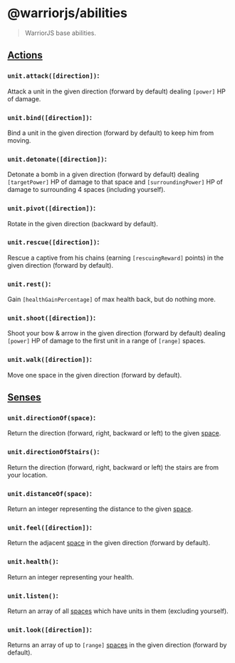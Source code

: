 # @warriorjs/abilities

> WarriorJS base abilities.

## [Actions][actions]

### `unit.attack([direction])`:

Attack a unit in the given direction (forward by default) dealing `[power]` HP
of damage.

### `unit.bind([direction])`:

Bind a unit in the given direction (forward by default) to keep him from moving.

### `unit.detonate([direction])`:

Detonate a bomb in a given direction (forward by default) dealing
`[targetPower]` HP of damage to that space and `[surroundingPower]` HP of damage
to surrounding 4 spaces (including yourself).

### `unit.pivot([direction])`:

Rotate in the given direction (backward by default).

### `unit.rescue([direction])`:

Rescue a captive from his chains (earning `[rescuingReward]` points) in the
given direction (forward by default).

### `unit.rest()`:

Gain `[healthGainPercentage]` of max health back, but do nothing more.

### `unit.shoot([direction])`:

Shoot your bow & arrow in the given direction (forward by default) dealing
`[power]` HP of damage to the first unit in a range of `[range]` spaces.

### `unit.walk([direction])`:

Move one space in the given direction (forward by default).

## [Senses][senses]

### `unit.directionOf(space)`:

Return the direction (forward, right, backward or left) to the given
[space][spaces].

### `unit.directionOfStairs()`:

Return the direction (forward, right, backward or left) the stairs are from your
location.

### `unit.distanceOf(space)`:

Return an integer representing the distance to the given [space][spaces].

### `unit.feel([direction])`:

Return the adjacent [space][spaces] in the given direction (forward by default).

### `unit.health()`:

Return an integer representing your health.

### `unit.listen()`:

Return an array of all [spaces][spaces] which have units in them (excluding
yourself).

### `unit.look([direction])`:

Returns an array of up to `[range]` [spaces][spaces] in the given direction
(forward by default).

[actions]: https://warrior.js.org/docs/abilities#actions
[senses]: https://warrior.js.org/docs/abilities#senses
[spaces]: https://warrior.js.org/docs/spaces
